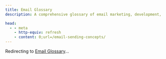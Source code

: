 ```yaml
---
title: Email Glossary
description: A comprehensive glossary of email marketing, development, and authentication terms.

head:
  - - meta
    - http-equiv: refresh
    - content: 0;url=/email-sending-concepts/
---
```


<p>Redirecting to <a href="/email-sending-concepts/">Email Glossary</a>...</p>
